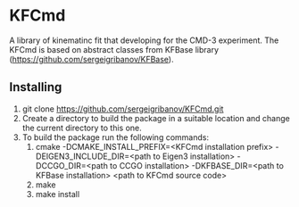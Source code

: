 # KFCmd

A library of kinematinc fit that developing for the CMD-3 experiment. 
The KFCmd is based on abstract classes from KFBase library (https://github.com/sergeigribanov/KFBase).

## Installing
1. git clone https://github.com/sergeigribanov/KFCmd.git
2. Create a directory to build the package in a suitable location and change the current directory to this one.
3. To build the package run the following commands:
    1. cmake  -DCMAKE_INSTALL_PREFIX=\<KFCmd installation prefix\> -DEIGEN3_INCLUDE_DIR=\<path to Eigen3 installation\> -DCCGO_DIR=\<path to CCGO installation\> -DKFBASE_DIR=\<path to KFBase installation\> \<path to KFCmd source code\>
    2. make
    3. make install
